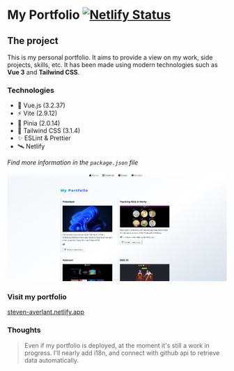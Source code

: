 # My Portfolio [![Netlify Status](https://api.netlify.com/api/v1/badges/4759f042-222c-4bfd-a86e-f3c1e0e5984c/deploy-status)](https://app.netlify.com/sites/steven-averlant/deploys)

## The project

This is my personal portfolio. It aims to provide a view on my work, side projects, skills, etc. It has been made using modern technologies such as **Vue 3** and **Tailwind CSS**.

### Technologies

* 🔭 Vue.js (3.2.37)
* ⚡ Vite (2.9.12)
* 🍍 Pinia (2.0.14)
* 🌈 Tailwind CSS (3.1.4)
* ✨ ESLint & Prettier
* 🛰️ Netlify

*Find more information in the `package.json` file*

<picture>
  <source media="(prefers-color-scheme: dark)" srcset="/src/assets/screenshots/portfolio_dark_preview.JPG">
  <img alt="Portfolio preview in light and dark color mode." src="/src/assets/screenshots/portfolio_light_preview.JPG">
</picture>

### Visit my portfolio
[steven-averlant.netlify.app](https://steven-averlant.netlify.app/)

### Thoughts

> Even if my portfolio is deployed, at the moment it's still a work in progress. I'll nearly add i18n, and connect with github api to retrieve data automatically.